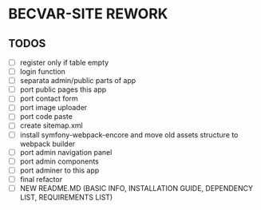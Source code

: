 # BECVAR-SITE REWORK

## TODOS
- [ ] register only if table empty
- [ ] login function 
- [ ] separata admin/public parts of app
- [ ] port public pages this app
- [ ] port contact form
- [ ] port image uploader
- [ ] port code paste
- [ ] create sitemap.xml
- [ ] install symfony-webpack-encore and move old assets structure to webpack builder
- [ ] port admin navigation panel
- [ ] port admin components
- [ ] port adminer to this app
- [ ] final refactor
- [ ] NEW README.MD (BASIC INFO, INSTALLATION GUIDE, DEPENDENCY LIST, REQUIREMENTS LIST)
